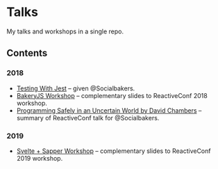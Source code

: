# Talks

My talks and workshops in a single repo.

## Contents

### 2018

- [Testing With Jest](2018-sbks-jest/) – given @Socialbakers.
- [BakeryJS Workshop](2018-workshop-bakeryjs/) – complementary slides to ReactiveConf 2018 workshop.
- [Programming Safely in an Uncertain World by David Chambers](2018-sbks-reactiveconf-chambers/) – summary of ReactiveConf talk for @Socialbakers.

### 2019

- [Svelte + Sapper Workshop](2019-workshop-sapper/) – complementary slides to ReactiveConf 2019 workshop.

